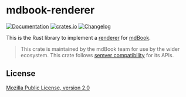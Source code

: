 # mdbook-renderer

[![Documentation](https://img.shields.io/docsrs/mdbook-renderer)](https://docs.rs/mdbook-renderer)
[![crates.io](https://img.shields.io/crates/v/mdbook-renderer.svg)](https://crates.io/crates/mdbook-renderer)
[![Changelog](https://img.shields.io/badge/CHANGELOG-Latest-green)](https://github.com/rust-lang/mdBook/blob/master/CHANGELOG.md)

This is the Rust library to implement a [renderer](https://rust-lang.github.io/mdBook/for_developers/backends.html) for [mdBook](https://rust-lang.github.io/mdBook/).

> This crate is maintained by the mdBook team for use by the wider ecosystem. This crate follows [semver compatibility](https://doc.rust-lang.org/cargo/reference/semver.html) for its APIs.

## License

[Mozilla Public License, version 2.0](https://github.com/rust-lang/mdBook/blob/master/LICENSE)
